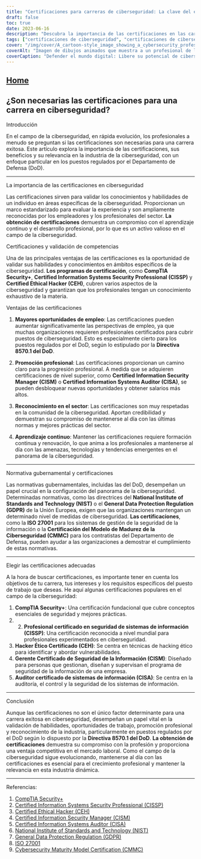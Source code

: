 ```yaml
---
title: "Certificaciones para carreras de ciberseguridad: La clave del éxito"
draft: false
toc: true
date: 2023-06-16
description: "Descubra la importancia de las certificaciones en las carreras de ciberseguridad y cómo pueden desbloquear oportunidades laborales, mejorar las competencias y garantizar el reconocimiento del sector."
tags: ["certificaciones de ciberseguridad", "certificaciones de ciberseguridad", "carrera en ciberseguridad", "empleos en ciberseguridad", "certificaciones de seguridad de la información", "DoD 8570.1", "reconocimiento del sector", "oportunidades de empleo", "promoción profesional", "validación de competencias", "profesionales de la ciberseguridad", "programas de certificación", "CompTIA Seguridad+", "CISSP", "CEH", "CISM", "CISA", "Directrices del NIST", "Cumplimiento del GDPR", "ISO 27001", "CMMC", "normativa sobre ciberseguridad", "industria de la ciberseguridad", "amenazas cibernéticas", "desarrollo profesional", "aprendizaje continuo", "panorama de la ciberseguridad", "normativa gubernamental", "Oficina de Estadísticas Laborales", "tendencias en ciberseguridad"]
cover: "/img/cover/A_cartoon-style_image_showing_a_cybersecurity_professional.png"
coverAlt: "Imagen de dibujos animados que muestra a un profesional de la ciberseguridad con un escudo protegiendo una red de las ciberamenazas."
coverCaption: "Defender el mundo digital: Libere su potencial de ciberseguridad"
---
```


## [Home](/cyber-security-career-playbook-start/)

## ¿Son necesarias las certificaciones para una carrera en ciberseguridad?

Introducción

En el campo de la ciberseguridad, en rápida evolución, los profesionales a menudo se preguntan si las certificaciones son necesarias para una carrera exitosa. Este artículo explora la importancia de las certificaciones, sus beneficios y su relevancia en la industria de la ciberseguridad, con un enfoque particular en los puestos regulados por el Departamento de Defensa (DoD).

______

La importancia de las certificaciones en ciberseguridad

Las certificaciones sirven para validar los conocimientos y habilidades de un individuo en áreas específicas de la ciberseguridad. Proporcionan un marco estandarizado para evaluar la experiencia y son ampliamente reconocidas por los empleadores y los profesionales del sector. **La obtención de certificaciones** demuestra un compromiso con el aprendizaje continuo y el desarrollo profesional, por lo que es un activo valioso en el campo de la ciberseguridad.

Certificaciones y validación de competencias

Una de las principales ventajas de las certificaciones es la oportunidad de validar sus habilidades y conocimientos en ámbitos específicos de la ciberseguridad. **Los programas de certificación**, como **CompTIA Security+**, **Certified Information Systems Security Professional (CISSP)** y **Certified Ethical Hacker (CEH)**, cubren varios aspectos de la ciberseguridad y garantizan que los profesionales tengan un conocimiento exhaustivo de la materia.

Ventajas de las certificaciones

1. **Mayores oportunidades de empleo**: Las certificaciones pueden aumentar significativamente las perspectivas de empleo, ya que muchas organizaciones requieren profesionales certificados para cubrir puestos de ciberseguridad. Esto es especialmente cierto para los puestos regulados por el DoD, según lo estipulado por la **Directiva 8570.1 del DoD**.

2. **Promoción profesional**: Las certificaciones proporcionan un camino claro para la progresión profesional. A medida que se adquieren certificaciones de nivel superior, como **Certified Information Security Manager (CISM)** o **Certified Information Systems Auditor (CISA)**, se pueden desbloquear nuevas oportunidades y obtener salarios más altos.

3. **Reconocimiento en el sector**: Las certificaciones son muy respetadas en la comunidad de la ciberseguridad. Aportan credibilidad y demuestran su compromiso de mantenerse al día con las últimas normas y mejores prácticas del sector.

4. **Aprendizaje continuo**: Mantener las certificaciones requiere formación continua y renovación, lo que anima a los profesionales a mantenerse al día con las amenazas, tecnologías y tendencias emergentes en el panorama de la ciberseguridad.

______

Normativa gubernamental y certificaciones

Las normativas gubernamentales, incluidas las del DoD, desempeñan un papel crucial en la configuración del panorama de la ciberseguridad. Determinadas normativas, como las directrices del **National Institute of Standards and Technology (NIST)** o el **General Data Protection Regulation (GDPR)** de la Unión Europea, exigen que las organizaciones mantengan un determinado nivel de medidas de ciberseguridad. **Las certificaciones**, como la **ISO 27001** para los sistemas de gestión de la seguridad de la información o la **Certificación del Modelo de Madurez de la Ciberseguridad (CMMC)** para los contratistas del Departamento de Defensa, pueden ayudar a las organizaciones a demostrar el cumplimiento de estas normativas.

______

Elegir las certificaciones adecuadas

A la hora de buscar certificaciones, es importante tener en cuenta los objetivos de tu carrera, tus intereses y los requisitos específicos del puesto de trabajo que deseas. He aquí algunas certificaciones populares en el campo de la ciberseguridad:

1. **CompTIA Security+**: Una certificación fundacional que cubre conceptos esenciales de seguridad y mejores prácticas.
2. 2. **Profesional certificado en seguridad de sistemas de información (CISSP)**: Una certificación reconocida a nivel mundial para profesionales experimentados en ciberseguridad.
3. **Hacker Ético Certificado (CEH)**: Se centra en técnicas de hacking ético para identificar y abordar vulnerabilidades.
4. **Gerente Certificado de Seguridad de la Información (CISM)**: Diseñado para personas que gestionan, diseñan y supervisan el programa de seguridad de la información de una empresa.
5. **Auditor certificado de sistemas de información (CISA)**: Se centra en la auditoría, el control y la seguridad de los sistemas de información.

______

Conclusión

Aunque las certificaciones no son el único factor determinante para una carrera exitosa en ciberseguridad, desempeñan un papel vital en la validación de habilidades, oportunidades de trabajo, promoción profesional y reconocimiento de la industria, particularmente en puestos regulados por el DoD según lo dispuesto por la **Directiva 8570.1 del DoD**. **La obtención de certificaciones** demuestra su compromiso con la profesión y proporciona una ventaja competitiva en el mercado laboral. Como el campo de la ciberseguridad sigue evolucionando, mantenerse al día con las certificaciones es esencial para el crecimiento profesional y mantener la relevancia en esta industria dinámica.

______

Referencias:

1. [CompTIA Security+](https://www.comptia.org/certifications/security)
2. [Certified Information Systems Security Professional (CISSP)](https://www.isc2.org/Certifications/CISSP)
3. [Certified Ethical Hacker (CEH)](https://www.eccouncil.org/programs/certified-ethical-hacker-ceh/)
4. [Certified Information Security Manager (CISM)](https://www.isaca.org/credentialing/cism)
5. [Certified Information Systems Auditor (CISA)](https://www.isaca.org/credentialing/cisa)
6. [National Institute of Standards and Technology (NIST)](https://www.nist.gov/)
7. [General Data Protection Regulation (GDPR)](https://gdpr.eu/)
8. [ISO 27001](https://www.iso.org/isoiec-27001-information-security.html)
9. [Cybersecurity Maturity Model Certification (CMMC)](https://www.acq.osd.mil/cmmc/)
